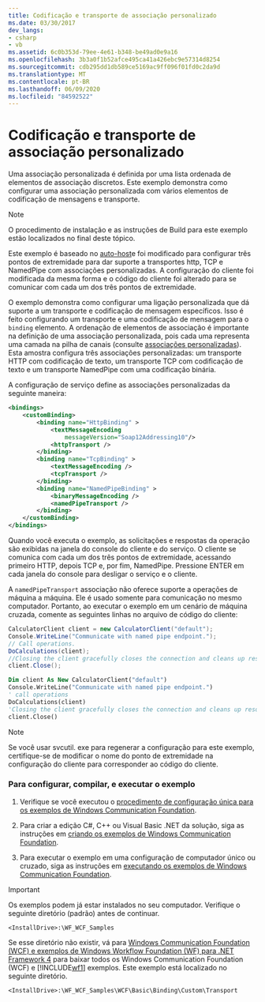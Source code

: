 ```yaml
---
title: Codificação e transporte de associação personalizado
ms.date: 03/30/2017
dev_langs:
- csharp
- vb
ms.assetid: 6c0b353d-79ee-4e61-b348-be49ad0e9a16
ms.openlocfilehash: 3b3a0f1b52afce495ca41a426ebc9e57314d8254
ms.sourcegitcommit: cdb295dd1db589ce5169ac9ff096f01fd0c2da9d
ms.translationtype: MT
ms.contentlocale: pt-BR
ms.lasthandoff: 06/09/2020
ms.locfileid: "84592522"
---
```

# <a name="custom-binding-transport-and-encoding"></a>Codificação e transporte de associação personalizado
Uma associação personalizada é definida por uma lista ordenada de elementos de associação discretos. Este exemplo demonstra como configurar uma associação personalizada com vários elementos de codificação de mensagens e transporte.  
  
> [!NOTE]
> O procedimento de instalação e as instruções de Build para este exemplo estão localizados no final deste tópico.  
  
 Este exemplo é baseado no [auto-host](self-host.md)e foi modificado para configurar três pontos de extremidade para dar suporte a transportes http, TCP e NamedPipe com associações personalizadas. A configuração do cliente foi modificada da mesma forma e o código do cliente foi alterado para se comunicar com cada um dos três pontos de extremidade.  
  
 O exemplo demonstra como configurar uma ligação personalizada que dá suporte a um transporte e codificação de mensagem específicos. Isso é feito configurando um transporte e uma codificação de mensagem para o `binding` elemento. A ordenação de elementos de associação é importante na definição de uma associação personalizada, pois cada uma representa uma camada na pilha de canais (consulte [associações personalizadas](../extending/custom-bindings.md)). Esta amostra configura três associações personalizadas: um transporte HTTP com codificação de texto, um transporte TCP com codificação de texto e um transporte NamedPipe com uma codificação binária.  
  
 A configuração de serviço define as associações personalizadas da seguinte maneira:  
  
```xml  
<bindings>  
    <customBinding>  
        <binding name="HttpBinding" >  
            <textMessageEncoding
                messageVersion="Soap12Addressing10"/>  
            <httpTransport />  
        </binding>  
        <binding name="TcpBinding" >  
            <textMessageEncoding />  
            <tcpTransport />  
        </binding>  
        <binding name="NamedPipeBinding" >  
            <binaryMessageEncoding />  
            <namedPipeTransport />  
        </binding>  
    </customBinding>  
</bindings>  
```  
  
 Quando você executa o exemplo, as solicitações e respostas da operação são exibidas na janela do console do cliente e do serviço. O cliente se comunica com cada um dos três pontos de extremidade, acessando primeiro HTTP, depois TCP e, por fim, NamedPipe. Pressione ENTER em cada janela do console para desligar o serviço e o cliente.  
  
 A `namedPipeTransport` associação não oferece suporte a operações de máquina a máquina. Ele é usado somente para comunicação no mesmo computador. Portanto, ao executar o exemplo em um cenário de máquina cruzada, comente as seguintes linhas no arquivo de código do cliente:  
  
```csharp  
CalculatorClient client = new CalculatorClient("default");  
Console.WriteLine("Communicate with named pipe endpoint.");  
// Call operations.  
DoCalculations(client);  
//Closing the client gracefully closes the connection and cleans up resources  
client.Close();  
```  
  
```vb  
Dim client As New CalculatorClient("default")  
Console.WriteLine("Communicate with named pipe endpoint.")  
' call operations  
DoCalculations(client)  
'Closing the client gracefully closes the connection and cleans up resources  
client.Close()  
```  
  
> [!NOTE]
> Se você usar svcutil. exe para regenerar a configuração para este exemplo, certifique-se de modificar o nome do ponto de extremidade na configuração do cliente para corresponder ao código do cliente.  
  
### <a name="to-set-up-build-and-run-the-sample"></a>Para configurar, compilar, e executar o exemplo  
  
1. Verifique se você executou o [procedimento de configuração única para os exemplos de Windows Communication Foundation](one-time-setup-procedure-for-the-wcf-samples.md).  
  
2. Para criar a edição C#, C++ ou Visual Basic .NET da solução, siga as instruções em [criando os exemplos de Windows Communication Foundation](building-the-samples.md).  
  
3. Para executar o exemplo em uma configuração de computador único ou cruzado, siga as instruções em [executando os exemplos de Windows Communication Foundation](running-the-samples.md).  
  
> [!IMPORTANT]
> Os exemplos podem já estar instalados no seu computador. Verifique o seguinte diretório (padrão) antes de continuar.  
>
> `<InstallDrive>:\WF_WCF_Samples`  
>
> Se esse diretório não existir, vá para [Windows Communication Foundation (WCF) e exemplos de Windows Workflow Foundation (WF) para .NET Framework 4](https://www.microsoft.com/download/details.aspx?id=21459) para baixar todos os Windows Communication Foundation (WCF) e [!INCLUDE[wf1](../../../../includes/wf1-md.md)] exemplos. Este exemplo está localizado no seguinte diretório.  
>
> `<InstallDrive>:\WF_WCF_Samples\WCF\Basic\Binding\Custom\Transport`  
